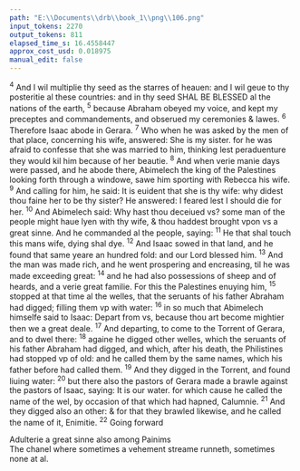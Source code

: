 ```yaml
---
path: "E:\\Documents\\drb\\book_1\\png\\106.png"
input_tokens: 2270
output_tokens: 811
elapsed_time_s: 16.4558447
approx_cost_usd: 0.018975
manual_edit: false
---
```

<sup>4</sup> And I wil multiplie thy seed as the starres of heauen: and I wil geue to thy posteritie al these countries: and in thy seed SHAL BE BLESSED al the nations of the earth, <sup>5</sup> because Abraham obeyed my voice, and kept my preceptes and commandements, and obserued my ceremonies & lawes. <sup>6</sup> Therefore Isaac abode in Gerara. <sup>7</sup> Who when he was asked by the men of that place, concerning his wife, answered: She is my sister. for he was afraid to confesse that she was married to him, thinking lest peraduenture they would kil him because of her beautie. <sup>8</sup> And when verie manie days were passed, and he abode there, Abimelech the king of the Palestines looking forth through a windowe, sawe him sporting with Rebecca his wife. <sup>9</sup> And calling for him, he said: It is euident that she is thy wife: why didest thou faine her to be thy sister? He answered: I feared lest I should die for her. <sup>10</sup> And Abimelech said: Why hast thou deceiued vs? some man of the people might haue lyen with thy wife, & thou haddest brought vpon vs a great sinne. And he commanded al the people, saying: <sup>11</sup> He that shal touch this mans wife, dying shal dye. <sup>12</sup> And Isaac sowed in that land, and he found that same yeare an hundred fold: and our Lord blessed him. <sup>13</sup> And the man was made rich, and he went prospering and encreasing, til he was made exceeding great: <sup>14</sup> and he had also possessions of sheep and of heards, and a verie great familie. For this the Palestines enuying him, <sup>15</sup> stopped at that time al the welles, that the seruants of his father Abraham had digged; filling them vp with water: <sup>16</sup> in so much that Abimelech himselfe said to Isaac: Depart from vs, because thou art become mightier then we a great deale. <sup>17</sup> And departing, to come to the Torrent of Gerara, and to dwel there: <sup>18</sup> againe he digged other welles, which the seruants of his father Abraham had digged, and which, after his death, the Philistines had stopped vp of old: and he called them by the same names, which his father before had called them. <sup>19</sup> And they digged in the Torrent, and found liuing water: <sup>20</sup> but there also the pastors of Gerara made a brawle against the pastors of Isaac, saying: It is our water. for which cause he called the name of the wel, by occasion of that which had hapned, Calumnie. <sup>21</sup> And they digged also an other: & for that they brawled likewise, and he called the name of it, Enimitie. <sup>22</sup> Going forward

[^1]: See pag 51.

<aside>Adulterie a great sinne also among Painims</aside>

<aside>The chanel where sometimes a vehement streame runneth, sometimes none at al.</aside>
